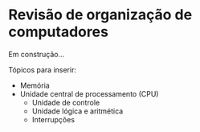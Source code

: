 # Revisão de organização de computadores

Em construção...

Tópicos para inserir:

* Memória
* Unidade central de processamento (CPU)
  * Unidade de controle
  * Unidade lógica e aritmética
  * Interrupções
